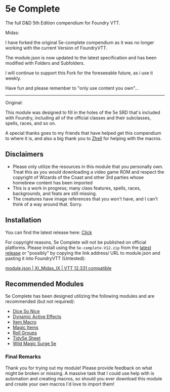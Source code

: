 # 5e Complete
The full D&amp;D 5th Edition compendium for Foundry VTT.

Midas:

I have forked the original 5e-complete compendium as it was no longer working with the current Version of FoundryVTT.

The module.json is now updated to the latest specification and has been modified with Folders and Subfolders.

I will continue to support this Fork for the foreseeable future, as i use it weekly.

Have fun and please remember to "only use content you own"...

---

Original:

This module was designed to fill in the holes of the 5e SRD that's included with Foundry, including all of the official classes and their subclasses, spells, races, and so on.

A special thanks goes to my friends that have helped get this compendium to where it is, and also a big thank you to [Zhell](https://github.com/krbz999?tab=repositories) for helping with the macros.


## Disclaimers
- Please only utilize the resources in this module that you personally own. Treat this as you would downloading a video game ROM and respect the copyright of Wizards of the Coast and other 3rd parties whose homebrew content has been imported
- This is a work in progress; many class features, spells, races, backgrounds, and feats are still missing.
- The creatures have image references that you won't have, and I can't think of a way around that. Sorry.

## Installation
You can find the latest release here: [Click](https://github.com/xImidasIx/5e-complete-V12/releases/tag/release)

For copyright reasons, 5e Complete will not be published on official platforms. Please install using the `5e-complete-V12.zip` from the [latest release](https://github.com/xImidasIx/5e-complete-V12/releases/download/release/5e-complete-V12.zip) or "possibly" by copying the link address/ URL to module.json and pasting it into FoundryVTT (Untested):

[module.json | XI_Midas_IX | VTT 12.331 compatible](https://github.com/xImidasIx/5e-complete-V12/releases/download/release/module.json)


## Recommended Modules
5e Complete has been designed utilizing the following modules and are recommended (but not required):
- [Dice So Nice](https://gitlab.com/riccisi/foundryvtt-dice-so-nice)
- [Dynamic Active Effects](https://gitlab.com/tposney/dae)
- [Item Macro](https://github.com/sdenec/tidy5e-sheet)
- [Magic Items](https://gitlab.com/riccisi/foundryvtt-magic-items)
- [Roll Groups](https://github.com/krbz999/rollgroups)
- [Tidy5e Sheet](https://github.com/sdenec/tidy5e-sheet)
- [Wild Magic Surge 5e](https://github.com/johnnolan/wild-magic-surge-5e)

### Final Remarks
Thank you for trying out my module! Please provide feedback on what might be broken or missing. A massive task that I could use help with is automation and creating macros, so should you ever download this module and create your own macros I'd love to import them!

